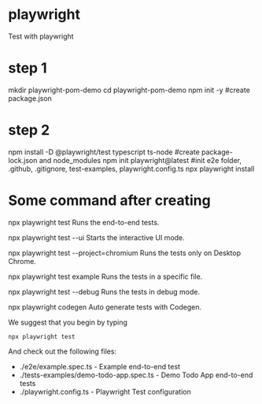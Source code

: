 # playwright
Test with playwright
# step 1

mkdir playwright-pom-demo
cd playwright-pom-demo
npm init -y #create package.json

# step 2
npm install -D @playwright/test typescript ts-node #create package-lock.json and node_modules
npm init playwright@latest #init e2e folder, .github, .gitignore, test-examples, playwright.config.ts
npx playwright install

# Some command after creating
npx playwright test
    Runs the end-to-end tests.

  npx playwright test --ui
    Starts the interactive UI mode.

  npx playwright test --project=chromium
    Runs the tests only on Desktop Chrome.

  npx playwright test example
    Runs the tests in a specific file.

  npx playwright test --debug
    Runs the tests in debug mode.

  npx playwright codegen
    Auto generate tests with Codegen.

We suggest that you begin by typing

    npx playwright test

And check out the following files:
  - ./e2e/example.spec.ts - Example end-to-end test
  - ./tests-examples/demo-todo-app.spec.ts - Demo Todo App end-to-end tests
  - ./playwright.config.ts - Playwright Test configuration   